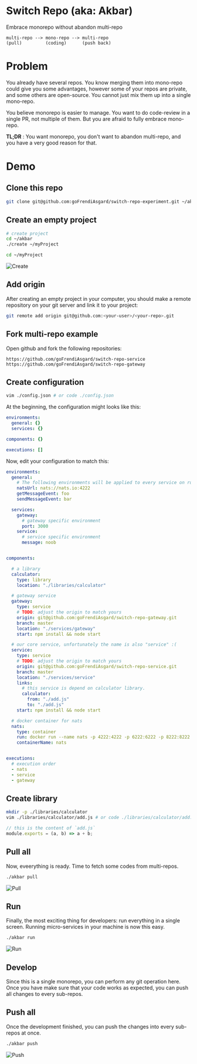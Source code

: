 # Switch Repo (aka: Akbar)

Embrace monorepo without abandon multi-repo

```
multi-repo --> mono-repo --> multi-repo
(pull)         (coding)      (push back)
```

# Problem

You already have several repos. You know merging them into mono-repo could give you some advantages, however some of your repos are private, and some others are open-source. You cannot just mix them up into a single mono-repo.

You believe monorepo is easier to manage. You want to do code-review in a single PR, not multiple of them. But you are afraid to fully embrace mono-repo.

__TL;DR__ : You want monorepo, you don't want to abandon multi-repo, and you have a very good reason for that.

# Demo

## Clone this repo

```sh
git clone git@github.com:goFrendiAsgard/switch-repo-experiment.git ~/akbar
```

## Create an empty project

```sh
# create project
cd ~/akbar
./create ~/myProject

cd ~/myProject
```

![Create](./images/akbar-create.PNG)

## Add origin

After creating an empty project in your computer, you should make a remote repository on your git server and link it to your project:

```sh
git remote add origin git@github.com:<your-user>/<your-repo>.git
```

## Fork multi-repo example

Open github and fork the following repositories:

```
https://github.com/goFrendiAsgard/switch-repo-service
https://github.com/goFrendiAsgard/switch-repo-gateway
```

## Create configuration

```sh
vim ./config.json # or code ./config.json
```

At the beginning, the configuration might looks like this:

```yaml
environments:
  general: {}
  services: {}

components: {}

executions: []
```

Now, edit your configuration to match this:

```yaml
environments:
  general:
    # The following environments will be applied to every service on runtime:
    natsUrl: nats://nats.io:4222
    getMessageEvent: foo
    sendMessageEvent: bar

  services:
    gateway:
      # gateway specific environment
      port: 3000
    service:
      # service specific environment
      message: noob


components:

  # a library
  calculator:
    type: library
    location: "./libraries/calculator"

  # gateway service
  gateway:
    type: service
    # TODO: adjust the origin to match yours
    origin: git@github.com:goFrendiAsgard/switch-repo-gateway.git
    branch: master
    location: "./services/gateway"
    start: npm install && node start

  # our core service, unfortunately the name is also "service" :(
  service:
    type: service
    # TODO: adjust the origin to match yours
    origin: git@github.com:goFrendiAsgard/switch-repo-service.git
    branch: master
    location: "./services/service"
    links:
      # this service is depend on calculator library.
      calculator:
        from: "./add.js"
        to: "./add.js"
    start: npm install && node start

  # docker container for nats
  nats:
    type: container
    run: docker run --name nats -p 4222:4222 -p 6222:6222 -p 8222:8222 -d nats
    containerName: nats


executions:
  # execution order
  - nats
  - service
  - gateway
```

## Create library

```sh
mkdir -p ./libraries/calculator
vim ./libraries/calculator/add.js # or code ./libraries/calculator/add.js
```

```javascript
// this is the content of `add.js`
module.exports = (a, b) => a + b;
```

## Pull all

Now, eveerything is ready. Time to fetch some codes from multi-repos.

```sh
./akbar pull
```

![Pull](./images/akbar-pull.PNG)

##  Run

Finally, the most exciting thing for developers: run everything in a single screen. Running micro-services in your machine is now this easy.

```sh
./akbar run
```

![Run](./images/akbar-run.PNG)

## Develop

Since this is a single monorepo, you can perform any git operation here. Once you have make sure that your code works as expected, you can push all changes to every sub-repos.

## Push all

Once the development finished, you can push the changes into every sub-repos at once.

```sh
./akbar push
```

![Push](./images/akbar-push.PNG)
